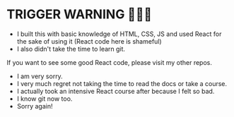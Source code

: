 # TRIGGER WARNING 🚨🚨🚨
- I built this with basic knowledge of HTML, CSS, JS and used React for the sake of using it (React code here is shameful)
- I also didn't take the time to learn git.

If you want to see some good React code, please visit my other repos.
- I am very sorry.
- I very much regret not taking the time to read the docs or take a course.
- I actually took an intensive React course after because I felt so bad.
- I know git now too.
- Sorry again!
